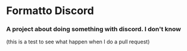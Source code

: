 # Formatto Discord

### A project about doing something with discord. I don't know

(this is a test to see what happen when I do a pull request)
